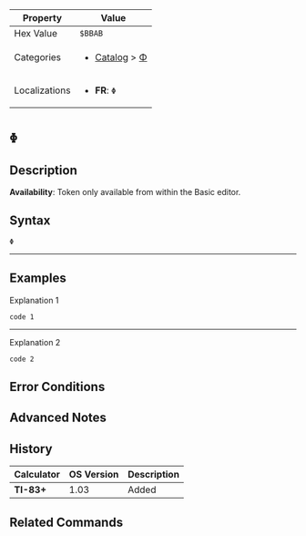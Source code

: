| Property      | Value |
|---------------|-------|
| Hex Value     | `$BBAB`|
| Categories    | <ul><li>[Catalog](<../categories/Catalog.md>) > [Φ](<../categories/Catalog.md#Φ>)</li></ul> |
| Localizations | <ul><li><b>FR</b>: `Φ`</li></ul> |

# `Φ`

## Description



<b>Availability</b>: Token only available from within the Basic editor.

## Syntax
`Φ`

<hr>

## Examples

Explanation 1
```ti-basic
code 1
```
---
Explanation 2
```ti-basic
code 2
```

## Error Conditions


## Advanced Notes


## History
| Calculator | OS Version | Description |
|------------|------------|-------------|
| <b>TI-83+</b> | 1.03 | Added

## Related Commands

    